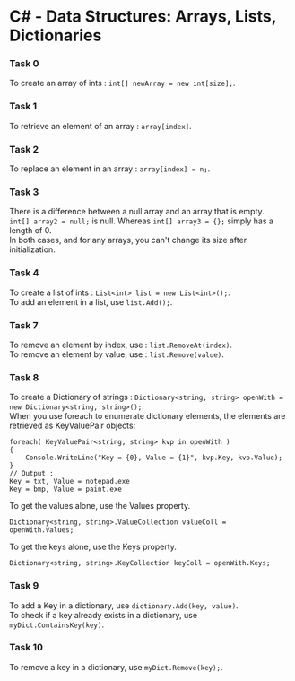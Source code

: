 # C# - Data Structures: Arrays, Lists, Dictionaries

### Task 0
To create an array of ints : `int[] newArray = new int[size];`.

### Task 1
To retrieve an element of an array : `array[index]`.

### Task 2
To replace an element in an array : `array[index] = n;`.

### Task 3
There is a difference between a null array and an array that is empty.<br>
`int[] array2 = null;` is null. Whereas `int[] array3 = {};` simply has a length of 0.<br>
In both cases, and for any arrays, you can't change its size after initialization.

### Task 4
To create a list of ints : `List<int> list = new List<int>();`. <br>
To add an element in a list, use `list.Add();`.

### Task 7
To remove an element by index, use : `list.RemoveAt(index)`.<br>
To remove an element by value, use : `list.Remove(value)`.

### Task 8
To create a Dictionary of strings : `Dictionary<string, string> openWith = new Dictionary<string, string>();`. <br>
When you use foreach to enumerate dictionary elements, the elements are retrieved as KeyValuePair objects:
```
foreach( KeyValuePair<string, string> kvp in openWith )
{
    Console.WriteLine("Key = {0}, Value = {1}", kvp.Key, kvp.Value);
}
// Output :
Key = txt, Value = notepad.exe
Key = bmp, Value = paint.exe
```
To get the values alone, use the Values property.
```
Dictionary<string, string>.ValueCollection valueColl = openWith.Values;
```
To get the keys alone, use the Keys property.
```
Dictionary<string, string>.KeyCollection keyColl = openWith.Keys;
```

### Task 9
To add a Key in a dictionary, use `dictionary.Add(key, value)`.<br>
To check if a key already exists in a dictionary, use `myDict.ContainsKey(key)`.

### Task 10
To remove a key in a dictionary, use `myDict.Remove(key);`.
